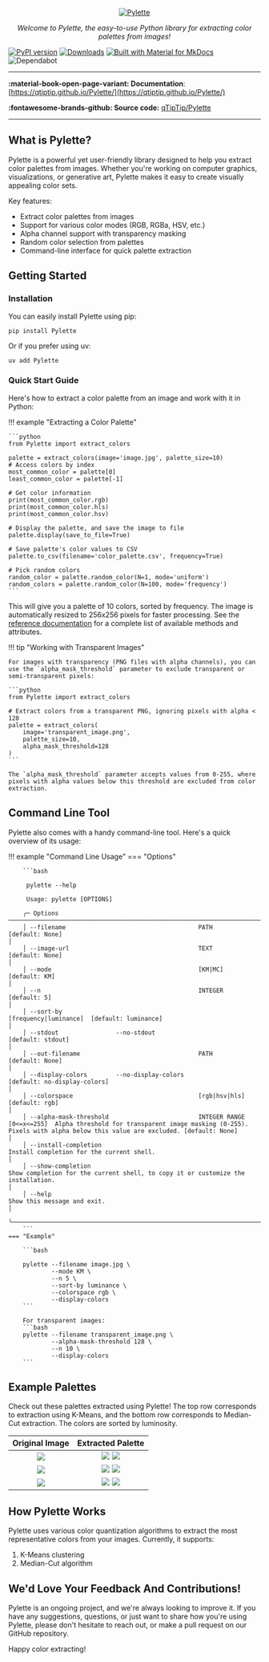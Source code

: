 <p align="center">
  <a href="https://qtiptip.github.io/Pylette/"><img src="example_imgs/pylette_logo.jpg" alt="Pylette"></a>
</p>
<p align="center">
    <em>Welcome to Pylette, the easy-to-use Python library for extracting color palettes from images!
</em>
</p>



[![PyPI version](https://badge.fury.io/py/Pylette.svg)](https://badge.fury.io/py/Pylette)
[![Downloads](http://pepy.tech/badge/pylette)](http://pepy.tech/project/pylette)
[![Built with Material for MkDocs](https://img.shields.io/badge/Material_for_MkDocs-526CFE?logo=MaterialForMkDocs&logoColor=white)](https://squidfunk.github.io/mkdocs-material/)
![Dependabot](https://img.shields.io/badge/dependabot-enabled-025E8C?logo=dependabot&logoColor=white)

---

**:material-book-open-page-variant: Documentation**: [https://qtiptip.github.io/Pylette/](https://qtiptip.github.io/Pylette/)

**:fontawesome-brands-github: Source code:** [qTipTip/Pylette](https://github.com/qTipTip/Pylette)

---

## What is Pylette?

Pylette is a powerful yet user-friendly library designed to help you extract color palettes from images. Whether you're
working on computer graphics, visualizations, or generative art, Pylette makes it easy to create visually appealing
color sets.

Key features:

* Extract color palettes from images
* Support for various color modes (RGB, RGBa, HSV, etc.)
* Alpha channel support with transparency masking
* Random color selection from palettes
* Command-line interface for quick palette extraction

## Getting Started

### Installation

You can easily install Pylette using pip:

```shell
pip install Pylette
```

Or if you prefer using uv:

```shell
uv add Pylette
```

### Quick Start Guide

Here's how to extract a color palette from an image and work with it in Python:

!!! example "Extracting a Color Palette"

    ```python
    from Pylette import extract_colors

    palette = extract_colors(image='image.jpg', palette_size=10)
    # Access colors by index
    most_common_color = palette[0]
    least_common_color = palette[-1]

    # Get color information
    print(most_common_color.rgb)
    print(most_common_color.hls)
    print(most_common_color.hsv)

    # Display the palette, and save the image to file
    palette.display(save_to_file=True)

    # Save palette's color values to CSV
    palette.to_csv(filename='color_palette.csv', frequency=True)

    # Pick random colors
    random_color = palette.random_color(N=1, mode='uniform')
    random_colors = palette.random_color(N=100, mode='frequency')
    ```

This will give you a palette of 10 colors, sorted by frequency.
The image is automatically resized to 256x256 pixels for faster processing.
See the [reference documentation](reference.md) for a complete list of available methods and attributes.

!!! tip "Working with Transparent Images"

    For images with transparency (PNG files with alpha channels), you can use the `alpha_mask_threshold` parameter to exclude transparent or semi-transparent pixels:

    ```python
    from Pylette import extract_colors

    # Extract colors from a transparent PNG, ignoring pixels with alpha < 128
    palette = extract_colors(
        image='transparent_image.png', 
        palette_size=10, 
        alpha_mask_threshold=128
    )
    ```

    The `alpha_mask_threshold` parameter accepts values from 0-255, where pixels with alpha values below this threshold are excluded from color extraction.

## Command Line Tool

Pylette also comes with a handy command-line tool. Here's a quick overview of its usage:

!!! example "Command Line Usage"
    === "Options"

        ```bash

         pylette --help

         Usage: pylette [OPTIONS]

        ╭─ Options ──────────────────────────────────────────────────────────────────────────────────────────────────────────────────────────────────────────────────────────────────────────────────────────────────────────────────────────────╮
        │ --filename                                     PATH                   [default: None]                                                                                                                                                  │
        │ --image-url                                    TEXT                   [default: None]                                                                                                                                                  │
        │ --mode                                         [KM|MC]                [default: KM]                                                                                                                                                    │
        │ --n                                            INTEGER                [default: 5]                                                                                                                                                     │
        │ --sort-by                                      [frequency|luminance]  [default: luminance]                                                                                                                                             │
        │ --stdout                --no-stdout                                   [default: stdout]                                                                                                                                                │
        │ --out-filename                                 PATH                   [default: None]                                                                                                                                                  │
        │ --display-colors        --no-display-colors                           [default: no-display-colors]                                                                                                                                     │
        │ --colorspace                                   [rgb|hsv|hls]          [default: rgb]                                                                                                                                                   │
        │ --alpha-mask-threshold                         INTEGER RANGE [0<=x<=255]  Alpha threshold for transparent image masking (0-255). Pixels with alpha below this value are excluded. [default: None]                                     │
        │ --install-completion                                                  Install completion for the current shell.                                                                                                                        │
        │ --show-completion                                                     Show completion for the current shell, to copy it or customize the installation.                                                                                 │
        │ --help                                                                Show this message and exit.                                                                                                                                      │
        ╰────────────────────────────────────────────────────────────────────────────────────────────────────────────────────────────────────────────────────────────────────────────────────────────────────────────────────────────────────────╯
        ```
    === "Example"

        ```bash

        pylette --filename image.jpg \
                --mode KM \
                --n 5 \
                --sort-by luminance \
                --colorspace rgb \
                --display-colors
        ```

        For transparent images:
        ```bash
        pylette --filename transparent_image.png \
                --alpha-mask-threshold 128 \
                --n 10 \
                --display-colors
        ```



## Example Palettes

Check out these palettes extracted using Pylette! The top row corresponds to extraction using K-Means, and the bottom
row corresponds to Median-Cut extraction.
The colors are sorted by luminosity.


Original Image  | Extracted Palette
:--------------:|:-----------------:
![](https://images.unsplash.com/photo-1534535009397-1fb0a46440f1?ixlib=rb-0.3.5&ixid=eyJhcHBfaWQiOjEyMDd9&s=0de8fee9f4e6aa3d55fef987734a0787&auto=format&fit=crop&w=1234&q=80) | ![](example_imgs/jason_leung_palette_kmeans.jpg) ![](example_imgs/jason_leung_palette_mediancut.jpg)
![](https://images.unsplash.com/photo-1534547774987-e59593542e1e?ixlib=rb-0.3.5&ixid=eyJhcHBfaWQiOjEyMDd9&s=e8e5af1676517ac1ef8067f97a206415&auto=format&fit=crop&w=1234&q=80) | ![](example_imgs/alex_perez_palette_kmeans.jpg)  ![](example_imgs/alex_perez_palette_mediancut.jpg)
![](https://images.unsplash.com/photo-1534537841395-2e594ba9ed4a?ixlib=rb-0.3.5&ixid=eyJhcHBfaWQiOjEyMDd9&s=34ad54d1ba5d88b42abf43219c905c78&auto=format&fit=crop&w=1234&q=80) | ![](example_imgs/josh_hild_palette_kmeans.jpg)   ![](example_imgs/josh_hild_palette_mediancut.jpg)

## How Pylette Works

Pylette uses various color quantization algorithms to extract the most representative colors from your images.
Currently, it supports:

1. K-Means clustering
2. Median-Cut algorithm

## We'd Love Your Feedback And Contributions!

Pylette is an ongoing project, and we're always looking to improve it.
If you have any suggestions, questions, or just want to share how you're using Pylette, please don't hesitate to reach
out, or make a pull request on our GitHub repository.

Happy color extracting!

